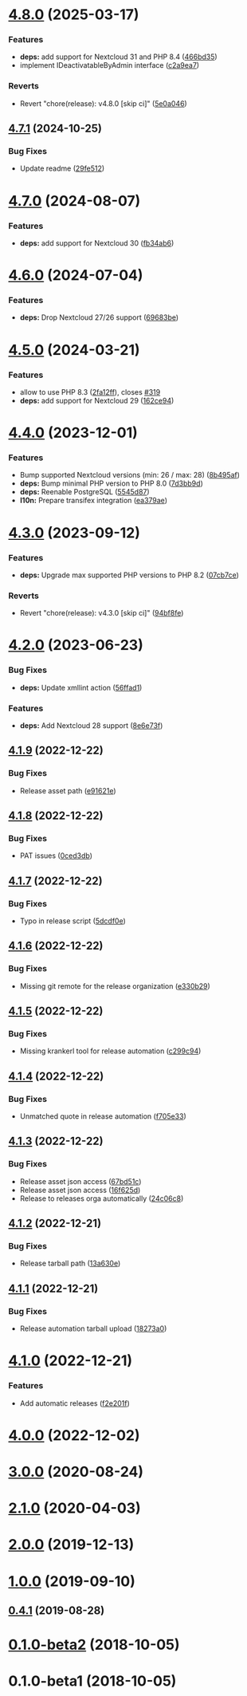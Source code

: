 # [4.8.0](https://github.com/nextcloud/twofactor_admin/compare/v4.7.1...v4.8.0) (2025-03-17)


### Features

* **deps:** add support for Nextcloud 31 and PHP 8.4 ([466bd35](https://github.com/nextcloud/twofactor_admin/commit/466bd351728d15992a76e0815aa454a7cebb667d))
* implement IDeactivatableByAdmin interface ([c2a9ea7](https://github.com/nextcloud/twofactor_admin/commit/c2a9ea72540f43bba19c12c8446b159697a4ed25))


### Reverts

* Revert "chore(release): v4.8.0 [skip ci]" ([5e0a046](https://github.com/nextcloud/twofactor_admin/commit/5e0a04602e79f1bb653f7dede2890dfe444c2217))



## [4.7.1](https://github.com/nextcloud/twofactor_admin/compare/v4.7.0...v4.7.1) (2024-10-25)


### Bug Fixes

* Update readme ([29fe512](https://github.com/nextcloud/twofactor_admin/commit/29fe512c89cd6fc2e2294937a1930192298897fb))



# [4.7.0](https://github.com/nextcloud/twofactor_admin/compare/v4.6.0...v4.7.0) (2024-08-07)


### Features

* **deps:** add support for Nextcloud 30 ([fb34ab6](https://github.com/nextcloud/twofactor_admin/commit/fb34ab642b8f5a30d306a0feb40f507ba66d383e))



# [4.6.0](https://github.com/nextcloud/twofactor_admin/compare/v4.5.0...v4.6.0) (2024-07-04)


### Features

* **deps:** Drop Nextcloud 27/26 support ([69683be](https://github.com/nextcloud/twofactor_admin/commit/69683be68b40eed1573264585fee97d8acea1ce8))



# [4.5.0](https://github.com/nextcloud/twofactor_admin/compare/v4.4.0...v4.5.0) (2024-03-21)


### Features

* allow to use PHP 8.3 ([2fa12ff](https://github.com/nextcloud/twofactor_admin/commit/2fa12ff10aa7810529f263865c4983c3a427738a)), closes [#319](https://github.com/nextcloud/twofactor_admin/issues/319)
* **deps:** add support for Nextcloud 29 ([162ce94](https://github.com/nextcloud/twofactor_admin/commit/162ce9482813cb9d808a038d0c2ead02d8a57ddf))



# [4.4.0](https://github.com/nextcloud/twofactor_admin/compare/v4.3.0...v4.4.0) (2023-12-01)


### Features

* Bump supported Nextcloud versions (min: 26 / max: 28) ([8b495af](https://github.com/nextcloud/twofactor_admin/commit/8b495afbb7d6b8bc83d1e130f51f130c24fb33a5))
* **deps:** Bump minimal PHP version to PHP 8.0 ([7d3bb9d](https://github.com/nextcloud/twofactor_admin/commit/7d3bb9d15c8b2b498256d2d251a0f9869d6fb8a7))
* **deps:** Reenable PostgreSQL ([5545d87](https://github.com/nextcloud/twofactor_admin/commit/5545d87c7a9c055e534f8eb917e4bf09a7fb4923))
* **l10n:** Prepare transifex integration ([ea379ae](https://github.com/nextcloud/twofactor_admin/commit/ea379ae58a306a9105afa00bc67d0683178d529c))



# [4.3.0](https://github.com/nextcloud/twofactor_admin/compare/v4.2.0...v4.3.0) (2023-09-12)


### Features

* **deps:** Upgrade max supported PHP versions to PHP 8.2 ([07cb7ce](https://github.com/nextcloud/twofactor_admin/commit/07cb7cec1709bed30290dd829f5ea185173c9077))


### Reverts

* Revert "chore(release): v4.3.0 [skip ci]" ([94bf8fe](https://github.com/nextcloud/twofactor_admin/commit/94bf8fee5882aa5756c9617f2993128e00c50657))



# [4.2.0](https://github.com/nextcloud/twofactor_admin/compare/v4.1.9...v4.2.0) (2023-06-23)


### Bug Fixes

* **deps:** Update xmllint action ([56ffad1](https://github.com/nextcloud/twofactor_admin/commit/56ffad17397374e6ab8ad0a6a636f995ebff6b9f))


### Features

* **deps:** Add Nextcloud 28 support ([8e6e73f](https://github.com/nextcloud/twofactor_admin/commit/8e6e73f7e2f0f1e28eb14decaa0c2d125845743a))



## [4.1.9](https://github.com/nextcloud/twofactor_admin/compare/v4.1.8...v4.1.9) (2022-12-22)


### Bug Fixes

* Release asset path ([e91621e](https://github.com/nextcloud/twofactor_admin/commit/e91621e489e596f8f3367c7433a63a52d631ee06))



## [4.1.8](https://github.com/nextcloud/twofactor_admin/compare/v4.1.7...v4.1.8) (2022-12-22)


### Bug Fixes

* PAT issues ([0ced3db](https://github.com/nextcloud/twofactor_admin/commit/0ced3db5eb213f93566e07304f612c08a1d11fd3))



## [4.1.7](https://github.com/nextcloud/twofactor_admin/compare/v4.1.6...v4.1.7) (2022-12-22)


### Bug Fixes

* Typo in release script ([5dcdf0e](https://github.com/nextcloud/twofactor_admin/commit/5dcdf0e41943353b09a2f3128c6064d3c245a245))



## [4.1.6](https://github.com/nextcloud/twofactor_admin/compare/v4.1.5...v4.1.6) (2022-12-22)


### Bug Fixes

* Missing git remote for the release organization ([e330b29](https://github.com/nextcloud/twofactor_admin/commit/e330b299aadf23b45740753c9a88a21d473a651a))



## [4.1.5](https://github.com/nextcloud/twofactor_admin/compare/v4.1.4...v4.1.5) (2022-12-22)


### Bug Fixes

* Missing krankerl tool for release automation ([c299c94](https://github.com/nextcloud/twofactor_admin/commit/c299c94a621745d7e0ef4c0082a542a2fccbdf90))



## [4.1.4](https://github.com/nextcloud/twofactor_admin/compare/v4.1.3...v4.1.4) (2022-12-22)


### Bug Fixes

* Unmatched quote in release automation ([f705e33](https://github.com/nextcloud/twofactor_admin/commit/f705e330bfedc670bbba54535f9bf4f8a3c3a238))



## [4.1.3](https://github.com/nextcloud/twofactor_admin/compare/v4.1.2...v4.1.3) (2022-12-22)


### Bug Fixes

* Release asset json access ([67bd51c](https://github.com/nextcloud/twofactor_admin/commit/67bd51ca08bf6419fc8e7586e6614d41fd460f05))
* Release asset json access ([16f625d](https://github.com/nextcloud/twofactor_admin/commit/16f625d56448a234d803e79745a382b00cac46b0))
* Release to releases orga automatically ([24c06c8](https://github.com/nextcloud/twofactor_admin/commit/24c06c8c132977fbb5b8880e6e27e59a5e8003bc))



## [4.1.2](https://github.com/nextcloud/twofactor_admin/compare/v4.1.1...v4.1.2) (2022-12-21)


### Bug Fixes

* Release tarball path ([13a630e](https://github.com/nextcloud/twofactor_admin/commit/13a630ef435d1eb56922a64b75939f03dcafb9b5))



## [4.1.1](https://github.com/nextcloud/twofactor_admin/compare/v4.1.0...v4.1.1) (2022-12-21)


### Bug Fixes

* Release automation tarball upload ([18273a0](https://github.com/nextcloud/twofactor_admin/commit/18273a031dc3b8ac84d0427175e939e3a9b0b8d9))



# [4.1.0](https://github.com/nextcloud/twofactor_admin/compare/v4.0.0...v4.1.0) (2022-12-21)


### Features

* Add automatic releases ([f2e201f](https://github.com/nextcloud/twofactor_admin/commit/f2e201f9fd0eb38fae8e825d069fc5590ac5713a))



# [4.0.0](https://github.com/nextcloud/twofactor_admin/compare/v3.2.0...v4.0.0) (2022-12-02)



# [3.0.0](https://github.com/nextcloud/twofactor_admin/compare/v2.1.0...v3.0.0) (2020-08-24)



# [2.1.0](https://github.com/nextcloud/twofactor_admin/compare/v2.0.0...v2.1.0) (2020-04-03)



# [2.0.0](https://github.com/nextcloud/twofactor_admin/compare/v1.0.0...v2.0.0) (2019-12-13)



# [1.0.0](https://github.com/nextcloud/twofactor_admin/compare/v0.4.1...v1.0.0) (2019-09-10)



## [0.4.1](https://github.com/nextcloud/twofactor_admin/compare/v0.4.0...v0.4.1) (2019-08-28)



# [0.1.0-beta2](https://github.com/nextcloud/twofactor_admin/compare/v0.1.0-beta1...v0.1.0-beta2) (2018-10-05)



# 0.1.0-beta1 (2018-10-05)



